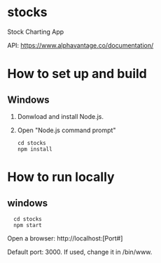# stocks
Stock Charting App

API: https://www.alphavantage.co/documentation/

# How to set up and build
## Windows
1. Donwload and install Node.js.
2. Open "Node.js command prompt"

   ```
   cd stocks
   npm install
   ```

# How to run locally
## windows

```
  cd stocks
  npm start
```
Open a browser: http://localhost:[Port#]

Default port: 3000. 
If used, change it in /bin/www.